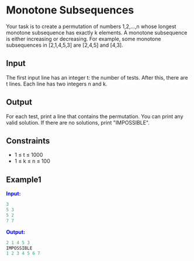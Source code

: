 # Monotone Subsequences

Your task is to create a permutation of numbers 1,2,&hellip;,n whose longest monotone subsequence has exactly k elements.
A monotone subsequence is either increasing or decreasing. For example, some monotone subsequences in [2,1,4,5,3] are [2,4,5] and [4,3].

## Input

The first input line has an integer t: the number of tests.
After this, there are t lines. Each line has two integers n and k.

## Output

For each test, print a line that contains the permutation. You can print any valid solution. If there are no solutions, print "IMPOSSIBLE".

## Constraints

* 1 &le; t &le; 1000
* 1 &le; k &le; n &le; 100


## Example1
<font color="blue">**Input:**</font>
```c++
3
5 3
5 2
7 7
```
<font color="blue">**Output:**</font>
```c++
2 1 4 5 3
IMPOSSIBLE
1 2 3 4 5 6 7
``` 
